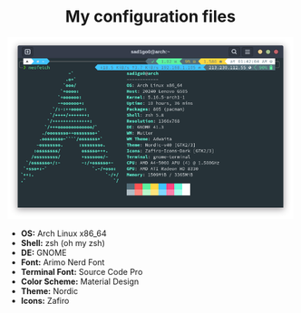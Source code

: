 <h1 align="center">My configuration files</h1>
<p align="center"><img src="assets/myterminal.png" /></p>

<ul>
  <li><b>OS:</b> Arch Linux x86_64</li>
  <li><b>Shell:</b> zsh (oh my zsh)</li>
  <li><b>DE:</b> GNOME</li>
  <li><b>Font:</b> Arimo Nerd Font</li>
  <li><b>Terminal Font:</b> Source Code Pro</li>
  <li><b>Color Scheme:</b> Material Design</li>
  <li><b>Theme:</b> Nordic</li>
  <li><b>Icons:</b> Zafiro</li>
</ul>
